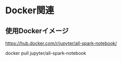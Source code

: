 # Docker関連

## 使用Dockerイメージ
https://hub.docker.com/r/jupyter/all-spark-notebook/

docker pull jupyter/all-spark-notebook